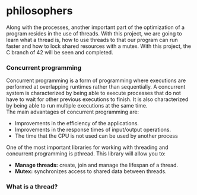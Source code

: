 # philosophers
Along with the processes, another important part of the optimization of a program resides in the use of threads. With this project, we are going to learn what a thread is, how to use threads to
that our program can run faster and how to lock shared resources with a mutex. With this project, the C branch of 42 will be seen and completed.

### Concurrent programming
Concurrent programming is a form of programming where executions are performed at overlapping runtimes rather than sequentially. A concurrent system is characterized
by being able to execute processes that do not have to wait for other previous executions to finish. It is also characterized by being able to run multiple executions
at the same time.<br>
The main advantages of concurrent programming are:

- Improvements in the efficiency of the applications.
- Improvements in the response times of input/output operations.
- The time that the CPU is not used can be used by another process

One of the most important libraries for working with threading and concurrent programming is pthread. This library will allow you to:

- <b>Manage threads:</b> create, join and manage the lifespan of a thread.
- <b>Mutex:</b> synchronizes access to shared data between threads.

### What is a thread?

